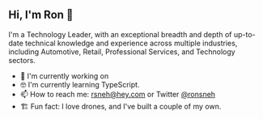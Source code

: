 ## Hi, I'm Ron 👋

I'm a Technology Leader, with an exceptional breadth and depth of up-to-date technical knowledge and experience across multiple industries, including Automotive, Retail, Professional Services, and Technology sectors. 

- 🔭 I'm currently working on 
- 🤓 I'm currently learning TypeScript.
- 📫 How to reach me: rsneh@hey.com or Twitter [@ronsneh](twitter.com/ronsneh)
- 🏗️ Fun fact: I love drones, and I've built a couple of my own.

<!--
**rsneh/rsneh** is a ✨ _special_ ✨ repository because its `README.md` (this file) appears on your GitHub profile.

Here are some ideas to get you started:

- 🔭 I’m currently working on ...
- 🌱 I’m currently learning ...
- 👯 I’m looking to collaborate on ...
- 🤔 I’m looking for help with ...
- 💬 Ask me about ...
- 📫 How to reach me: ...
- 😄 Pronouns: ...
- ⚡ Fun fact: ...
-->
